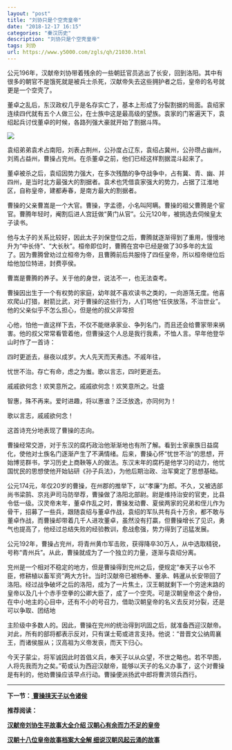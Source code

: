 ```yaml
---
layout: "post"
title: "刘协只是个空壳皇帝"
date: "2018-12-17 16:15"
categories: "秦汉历史"
description: "刘协只是个空壳皇帝"
tags: 刘协
url: https://www.y5000.com/zgls/qh/21030.html
---
```






公元196年，汉献帝刘协带着残余的一些朝廷官员逃出了长安，回到洛阳。其中有很多的朝官不是饿死就是被兵士杀死，汉献帝失去这些拥护者之后，皇帝的名号就更是一个空壳了。

董卓之乱后，东汉政权几乎是名存实亡了，基本上形成了分裂割据的局面。袁绍家连续四代就有五个人做三公，在士族中这是最高级的望族。袁家的门客遍天下，袁绍起兵讨伐董卓的时候，各路列强大豪就开始了割据斗阵。

![](https://img.y5000.com/uploads/allimg/170505/8-1F50509335N63.jpg)

袁绍弟弟袁术占南阳，刘表占荆州，公孙度占辽东，袁绍占冀州，公孙瓒占幽州，刘焉占益州，曹操占兖州。在杀董卓之前，他们已经这样割据混斗起来了。

董卓被杀之后，袁绍因势力强大，在多次残酷的争夺战争中，占有冀、青、幽、并四州，是当时北方最强大的割据者。袁术也凭借袁家强大的势力，占据了江淮地区，自称皇帝，建都寿春，是南方最大的割据者。

曹操的父亲曹嵩是一个大官。曹操，字孟德，小名叫阿瞒。曹操的祖父曹腾是个宦官。曹腾年轻时，阉割后进人宫廷做“黄门从官”。公元120年，被挑选去伺候皇太子读书。

他与太子的关系比较好，因此太子刘保登位之后，曹腾就逐渐得到了重用，慢慢地升为“中长侍”、“大长秋”。桓帝即位时，曹腾在宫中已经是做了30多年的太监了。因为曹腾曾劝过立桓帝为帝，且曹腾前后共服侍了四任皇帝，所以桓帝继位后给他加位特进，封费亭侯。

曹嵩是曹腾的养子。关于他的身世，说法不一，也无法查考。

曹操因出生于一个有权势的家庭，幼年就不喜欢读书之类的，一向游荡无度。他喜欢爬山打猎，射箭比武，对于曹操的这些行为，人们骂他“任侠放荡，不治世业”。他的父亲似乎不怎么担心，但是他的叔父非常担

心他，怕他一直这样下去，不仅不能继承家业、争列名门，而且还会给曹家带来祸害。他的叔父常常看管着他，但曹操这个人总是我行我素，不恤人言。早年他登华山时作了一首诗：

四时更逝去，昼夜以成岁。大人先天而天弗违。不戚年往，

忧世不治。存亡有命，虑之为蚩。歌以言志，四时更逝去。

戚戚欲何念！欢笑意所之。戚戚欲何念！欢笑意所之。壮盛

智惠，殊不再来。爱时进趣，将以惠谁？泛泛放逸，亦同何为！

歌以言志，戚戚欲何念！

这首诗充分地表现了曹操的志向。

曹操经常交游，对于东汉的腐朽政治他渐渐地也有所了解。看到士家豪族日益腐化，使他对士族名门逐渐产生了不满情绪。后来，曹操心怀“忧世不治”的思想，开始博览群书，学习历史上商鞅等人的做法。东汉末年的腐朽是他学习的动力，他忧国忧民的思想使他开始钻研《孙子兵法》，为他后期治政、治军奠定了思想基础。

公元174元，年仅20岁的曹操，在州郡的推举下，以“孝廉”为郎。不久，又被选部尚书梁鹄、京兆尹司马防举荐，曹操做了洛阳北部尉。尉是维持治安的官吏，比县令低一级。汉灵帝末年，董卓作乱之时，曹操发动曹、夏侯两家的兄弟和侄儿作为骨干，招募了一些兵，跟随袁绍与董卓作战，袁绍的军队共有兵十万余，都不敢与董卓作战，而曹操却带着几千人进攻董卓，虽然没有打贏，但曹操增长了见识，勇气也提高了，他经过总结失败的经验教训，愈战愈强，势力得到了迅猛发展。

公元192年，曹操占兖州，将青州黄巾军击败，获得降卒30万人，从中选取精锐，号称“青州兵”。从此，曹操就成为了一个独立的力量，逐渐与袁绍分离。

兖州是一个相对不稳定的地方，但是曹操得到兖州之后，便规定“奉天子以令不臣，修耕植以畜军资”两大方针。当时汉献帝已被杨奉、董承、韩暹从长安带回了洛阳。经过战争破坏之后的洛阳，成为了一片焦土，汉王朝就剩下一个穷途末路的皇帝以及几十个赤手空拳的公卿大臣了，成了一个空壳。可是汉朝皇帝这个身份，在中小地主的心目中，还有不小的号召力，借助汉朝皇帝的名义去反对分裂，还是可以争取、团结地

主阶级中多数人的。因此，曹操在兖州的统治得到巩固之后，就准备西迎汉献帝。对此，所有的部将都表示反对，只有谋士荀或进言支持。他说：“昔晋文公纳周襄王，而诸侯服从；汉高祖为义帝发丧，而天下归心。

今天子蒙尘，将军诚因此时首倡义兵，奉天子以从众望，不世之略也。若不早图，人将先我而为之矣。”荀或认为西迎汉献帝，能够以天子的名义办事了，这个对曹操是有利的，他劝曹操应该早点行动。曹操便派扬武中郎将曹洪领兵西行。

* * *

**下一节：[ 曹操挟天子以令诸侯](https://www.y5000.com/zgls/qh/21031.html)**

**推荐阅读：**

[**汉献帝刘协生平故事大全介绍 汉朝心有余而力不足的皇帝**](https://www.y5000.com/zgls/qh/21040.html)

[**汉朝十八位皇帝故事档案大全解 细说汉朝风起云涌的故事**](https://www.y5000.com/zgls/qh/21041.html)
